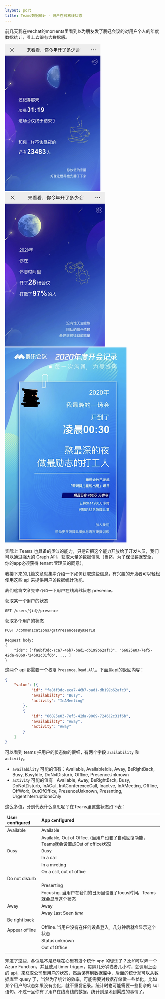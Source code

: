 ```yaml
---
layout: post
title: Teams数据统计 - 用户在线离线状态
---
```


前几天我在wechat的moments里看到以为朋友发了腾迅会议的对用户个人的年度数据统计，看上去很有大数据感。

![TeamsStatistics](../images/post20210411/001.png)
![TeamsStatistics](../images/post20210411/002.png)
![TeamsStatistics](../images/post20210411/003.png)


实际上 Teams 也具备的类似的能力，只是它把这个能力开放给了开发人员，我们可以通过强大的 Graph API，获取大量的数据信息（当然，为了保证数据安全，你的app必须获得 tenant 管理员的同意）。

我接下来的几篇文章就集中介绍一下如何获取这些信息，有兴趣的开发者可以轻松使用这些 api 来提供用户的数据统计功能。

我们这篇文章先来介绍一下用户在线离线状态 presence。

获取某一个用户的状态

```
GET /users/{id}/presence
```

获取多个用户的状态
```
POST /communications/getPresencesByUserId

Request body:
{
	"ids": ["fa8bf3dc-eca7-46b7-bad1-db199b62afc3", "66825e03-7ef5-42da-9069-724602c31f6b", ... ]
}
```

这两个 api 都需要一个权限 `Presence.Read.All`。下面是api的返回内容：

```json
{
	"value": [{
			"id": "fa8bf3dc-eca7-46b7-bad1-db199b62afc3",
			"availability": "Busy",
			"activity": "InAMeeting"
		},
		{
			"id": "66825e03-7ef5-42da-9069-724602c31f6b",
			"availability": "Away",
			"activity": "Away"
		}
	]
}
```

可以看到 teams 把用户的状态做的很细，有两个字段 `availability` 和 `activity`。

* `availability` 可能的值有：Available, AvailableIdle, Away, BeRightBack, Busy, BusyIdle, DoNotDisturb, Offline, PresenceUnknown
* `activity` 可能的值有：Available, Away, BeRightBack, Busy, DoNotDisturb, InACall, InAConferenceCall, Inactive, InAMeeting, Offline, OffWork, OutOfOffice, PresenceUnknown, Presenting, UrgentInterruptionsOnly

这么多值，分别代表什么意思呢？在Teams里这些状态如下表：

|User configured|App configured|
|:--- |:---|
| Available| Available|
|| Available, Out of Office. (当用户设置了自动回复功能，Teams就会设置成Out of office状态) |
|  Busy |  Busy  |
|| In a call |
|| In a meeting |
|| On a call, out of office|
|  Do not disturb ||
|| Presenting|
|| Focusing. 当用户在我们的日历里设置了focus时间，Teams 就会显示这个状态 |
| Away| Away|
|| Away Last Seen *time* |
|  Be right back| |
| Appear offline| Offline. 当用户没有在任何设备登入，几分钟后就会显示这个状态 | |
|| Status unknown|
|| Out of Office |
|||

知道了这些，各位是不是已经在心里有这个统计 app 的想法了？比如可以弄一个 Azure Function，并且使用 timer trigger，每隔几分钟或者几小时，就调用上面的 api，来获取公司里用户的状态，然后保存到数据库中，后面的统计就可以从数据库里 query 了，当然为了统计的效率，可能需要对数据存储做一些优化，比如某个用户的状态如果没有变化，就不重复记录。统计时也可能需要一些复杂的 sql 语句。不过一旦你有了用户在线离线的数据，统计则是水到渠成的事情了。
